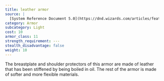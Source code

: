 ```yaml
---
title: leather armor
source: |
  [System Reference Document 5.0](https://dnd.wizards.com/articles/features/systems-reference-document-srd)
category: Armor
subcategory: Light
cost: 10
armor_class: 11
strength_requirement: ---
stealth_disadvantage: false
weight: 10
---
```


The breastplate and shoulder protectors of this armor are made of leather that has been stiffened by being boiled in oil. The rest of the armor is made of softer and more flexible materials.
